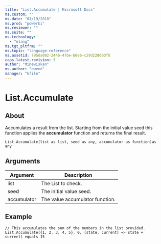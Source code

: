```yaml
---
title: "List.Accumulate | Microsoft Docs"
ms.custom: ""
ms.date: "01/19/2018"
ms.prod: "powerbi"
ms.reviewer: ""
ms.suite: ""
ms.technology: 
  - "mlang"
ms.tgt_pltfrm: ""
ms.topic: "language-reference"
ms.assetid: 795da002-244b-47be-b6e6-c29d228d03f8
caps.latest.revision: 5
author: "Minewiskan"
ms.author: "owend"
manager: "kfile"
---
```

# List.Accumulate

  
## About  
Accumulates a result from the list. Starting from the initial value seed this function applies the **accumulator** function and returns the final result.  
  
```  
List.Accumulate(list as list, seed as any, accumulator as function)as any  
```  
  
## Arguments  
  
|Argument|Description|  
|------------|---------------|  
|list|The List to check.|  
|seed|The initial value seed.|  
|accumulator|The value accumulator function.|  
  
## Example  
  
```  
// This accumulates the sum of the numbers in the list provided.  
List.Accumulate({1, 2, 3, 4, 5}, 0, (state, current) => state + current) equals 15  
```  
